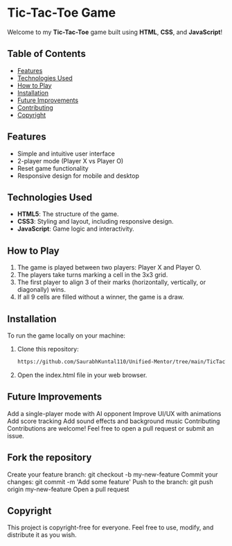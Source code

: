 # Tic-Tac-Toe Game

Welcome to my **Tic-Tac-Toe** game built using **HTML**, **CSS**, and **JavaScript**!

## Table of Contents
- [Features](#features)
- [Technologies Used](#technologies-used)
- [How to Play](#how-to-play)
- [Installation](#installation)
- [Future Improvements](#future-improvements)
- [Contributing](#contributing)
- [Copyright](#copyright)

## Features
- Simple and intuitive user interface
- 2-player mode (Player X vs Player O)
- Reset game functionality
- Responsive design for mobile and desktop

## Technologies Used
- **HTML5**: The structure of the game.
- **CSS3**: Styling and layout, including responsive design.
- **JavaScript**: Game logic and interactivity.

## How to Play
1. The game is played between two players: Player X and Player O.
2. The players take turns marking a cell in the 3x3 grid.
3. The first player to align 3 of their marks (horizontally, vertically, or diagonally) wins.
4. If all 9 cells are filled without a winner, the game is a draw.

## Installation
To run the game locally on your machine:

1. Clone this repository:

   ```bash
   https://github.com/SaurabhKuntal110/Unified-Mentor/tree/main/TicTacToe
   ```
2. Open the index.html file in your web browser.

## Future Improvements
Add a single-player mode with AI opponent
Improve UI/UX with animations
Add score tracking
Add sound effects and background music
Contributing
Contributions are welcome! Feel free to open a pull request or submit an issue.

## Fork the repository
Create your feature branch: git checkout -b my-new-feature
Commit your changes: git commit -m 'Add some feature'
Push to the branch: git push origin my-new-feature
Open a pull request

## Copyright
This project is copyright-free for everyone. Feel free to use, modify, and distribute it as you wish.
